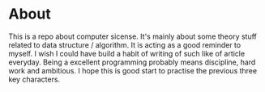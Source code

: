 # About
This is a repo about computer sicense. It's mainly about some theory stuff related to data structure / algorithm. It is acting as a good reminder to myself. I wish I could have build a habit of writing of such like of article everyday. Being a excellent programming probably means discipline, hard work and ambitious. I hope this is good start to practise the previous three key characters.